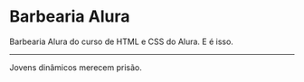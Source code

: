# Barbearia Alura
 Barbearia Alura do curso de HTML e CSS do Alura. E é isso.
*** 
 Jovens dinâmicos merecem prisão.
